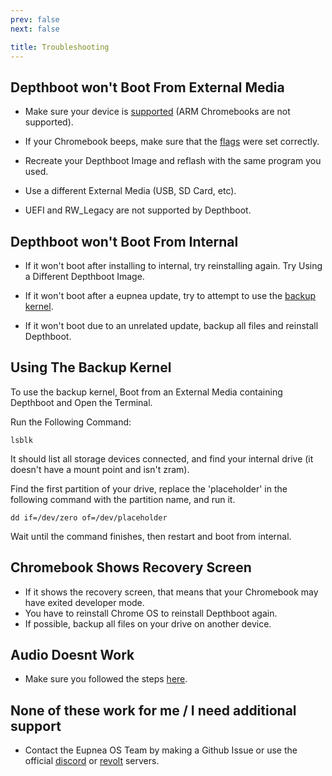 ```yaml
---
prev: false
next: false

title: Troubleshooting
---
```

## Depthboot won't Boot From External Media
- Make sure your device is [supported](https://eupnea-linux.github.io/docs/depthboot/supported-devices) (ARM Chromebooks are not supported).

- If your Chromebook beeps, make sure that the [flags](https://eupnea-linux.github.io/docs/depthboot/build-instructions) were set correctly.

- Recreate your Depthboot Image and reflash with the same program you used.

- Use a different External Media (USB, SD Card, etc).

- UEFI and RW_Legacy are not supported by Depthboot.



## Depthboot won't Boot From Internal

- If it won't boot after installing to internal, try reinstalling again.
Try Using a Different Depthboot Image.

- If it won't boot after a eupnea update, try to attempt to use the [backup kernel](https://eupnea-linux.github.io/faq#using-the-backup-kernel).

- If it won't boot due to an unrelated update, backup all files and reinstall Depthboot.

## Using The Backup Kernel

To use the backup kernel, Boot from an External Media containing Depthboot and Open the Terminal.

Run the Following Command:
```shell
lsblk
```
It should list all storage devices connected, and find your internal drive (it doesn't have a mount point and isn't zram).

Find the first partition of your drive, replace the 'placeholder' in the following command with the partition name, and run it.

```shell
dd if=/dev/zero of=/dev/placeholder
```
Wait until the command finishes, then restart and boot from internal.



## Chromebook Shows Recovery Screen
- If it shows the recovery screen, that means that your Chromebook may have exited developer mode.
- You have to reinstall Chrome OS to reinstall Depthboot again.
- If possible, backup all files on your drive on another device.

## Audio Doesnt Work

- Make sure you followed the steps [here](https://eupnea-linux.github.io/docs/depthboot/audio).

## None of these work for me / I need additional support

- Contact the Eupnea OS Team by making a Github Issue or use the official [discord](https://discord.gg/jxXb2PwzYz) or [revolt](https://rvlt.gg/6YxHB2Cz) servers.

